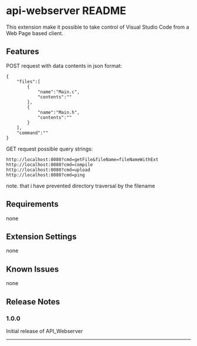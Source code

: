 # api-webserver README

This extension make it possible to take control of Visual Studio Code from a Web Page based client.


## Features

POST request with data contents in json format:
```
{
    "files":[
        {
            "name":"Main.c",
            "contents":""
        },
        {
            "name":"Main.h",
            "contents":""
        }
    ],
    "command":""
}
```
GET request
possible query strings:
```
http://localhost:8080?cmd=getFile&fileName=fileNameWithExt
http://localhost:8080?cmd=compile
http://localhost:8080?cmd=upload
http://localhost:8080?cmd=ping
```
note. that i have prevented directory traversal by the filename

## Requirements
none
## Extension Settings
none
## Known Issues
none
## Release Notes

### 1.0.0

Initial release of API_Webserver


-----------------------------------------------------------------------------------------------------------
<!---
### For more information

* [Visual Studio Code's Markdown Support](http://code.visualstudio.com/docs/languages/markdown)
 * [Markdown Syntax Reference](https://help.github.com/articles/markdown-basics/)

**Enjoy!**
 -->